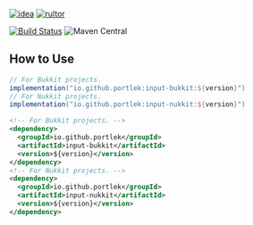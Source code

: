 [![idea](https://www.elegantobjects.org/intellij-idea.svg)](https://www.jetbrains.com/idea/)
[![rultor](https://www.rultor.com/b/yegor256/rultor)](https://www.rultor.com/p/portlek/input)

[![Build Status](https://travis-ci.com/portlek/input.svg?branch=master)](https://travis-ci.com/portlek/input)
![Maven Central](https://img.shields.io/maven-central/v/io.github.portlek/input?label=version)
## How to Use
```gradle
// For Bukkit projects.
implementation("io.github.portlek:input-bukkit:${version}")
// For Nukkit projects.
implementation("io.github.portlek:input-nukkit:${version}")
```
```xml
<!-- For Bukkit projects. -->
<dependency>
  <groupId>io.github.portlek</groupId>
  <artifactId>input-bukkit</artifactId>
  <version>${version}</version>
</dependency>
<!-- For Nukkit projects. -->
<dependency>
  <groupId>io.github.portlek</groupId>
  <artifactId>input-nukkit</artifactId>
  <version>${version}</version>
</dependency>
```